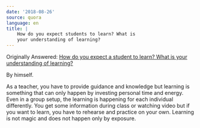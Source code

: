 ```yaml
---
date: '2018-08-26'
source: quora
language: en
title: |
    How do you expect students to learn? What is
    your understanding of learning?
---
```


Originally Answered: [How do you expect a student to learn? What is your
understanding of
learning?](http://quora.com/How-do-you-expect-a-student-to-learn-What-is-your-understanding-of-learning-2?no_redirect=1)

By himself.

As a teacher, you have to provide guidance and knowledge but learning is
something that can only happen by investing personal time and energy.
Even in a group setup, the learning is happening for each individual
differently. You get some information during class or watching video but
if you want to learn, you have to rehearse and practice on your own.
Learning is not magic and does not happen only by exposure.
